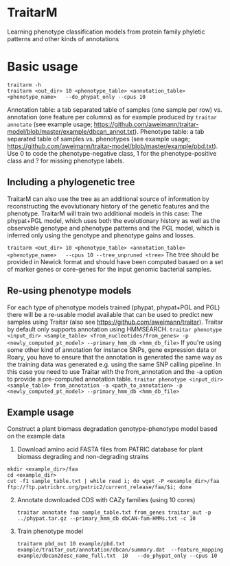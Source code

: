 # TraitarM
Learning phenotype classification models from protein family phyletic patterns and other kinds of annotations 
# Basic usage
```
traitarm -h
traitarm <out_dir> 10 <phenotype_table> <annotation_table>  <phenotype_name>   --do_phypat_only --cpus 10
```
Annotation table: a tab separated table of samples (one sample per row) vs. annotation (one feature per columns) as for example produced by ``traitar annotate`` (see example usage; https://github.com/aweimann/traitar-model/blob/master/example/dbcan_annot.txt).
Phenotype table: a tab separated table of samples vs. phenotypes (see example usage; https://github.com/aweimann/traitar-model/blob/master/example/pbd.txt). Use 0 to code the phenotype-negative class, 1 for the phenotype-positive class and ? for missing phenotype labels.

## Including a phylogenetic tree
TraitarM can also use the tree as an additional source of information by reconstructing the evovlutionary history of the genetic features and the phenotype. TraitarM will train two additional models in this case: The phypat+PGL model, which uses both the evolutionary history as well as the observable genotype and phenotype patterns and the PGL model, which is inferred only using the genotype and phenotype gains and losses.

```traitarm <out_dir> 10 <phenotype_table> <annotation_table>  <phenotype_name>   --cpus 10 --tree_unpruned <tree>```
The tree should be provided in Newick format and should have been computed basaed on a set of marker genes or core-genes for the input genomic bacterial samples.

## Re-using phenotype models
For each type of phenotype models trained (phypat, phypat+PGL and PGL) there will be a re-usable model available that can be used to predict new samples using Traitar (also see https://github.com/aweimann/traitar). Traitar by default only supports annotation using HMMSEARCH. 
```traitar phenotype <input_dir> <sample_table> <from_nucleotides/from_genes> -p <newly_computed_pt_model> --primary_hmm_db <hmm_db_file>```
If you're using some other kind of annotation for instance SNPs, gene expression data or Roary, you have to ensure that the annotation is generated the same way as the training data was generated e.g. using the same SNP calling pipeline. In this case you need to use Traitar with the from_annotation and the -a option to provide a pre-computed annotation table.
```traitar phenotype <input_dir> <sample_table> from_annotation -a <path_to_annotation> -p <newly_computed_pt_model> --primary_hmm_db <hmm_db_file>```

## Example usage
Construct a plant biomass degradation genotype-phenotype model based on the example data

1. Download amino acid FASTA files from PATRIC database for plant biomass degrading and non-degrading strains
  
  ```
  mkdir <example_dir>/faa
  cd <example_dir>
  cut -f1 sample_table.txt | while read i; do wget -P <example_dir>/faa ftp://ftp.patricbrc.org/patric2/current_release/faa/$i; done
  ```
  
2. Annotate downloaded CDS with CAZy families (using 10 cores)

   ```
   traitar annotate faa sample_table.txt from_genes traitar_out -p ../phypat.tar.gz --primary_hmm_db dbCAN-fam-HMMs.txt -c 10
   ```
3. Train phenotype model 
    ```
    traitarm pbd_out 10 example/pbd.txt example/traitar_out/annotation/dbcan/summary.dat  --feature_mapping  example/dbcan2desc_name_full.txt  10   --do_phypat_only --cpus 10
    ``` 
    
